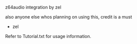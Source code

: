 z64audio integration by zel

also anyone else whos planning on using this, credit is a must
- zel

Refer to Tutorial.txt for usage information.